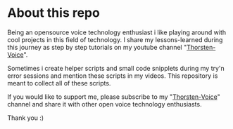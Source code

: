 # About this repo
Being an opensource voice technology enthusiast i like playing around with cool projects in this field of technology. I share my lessons-learned during this journey as step by step tutorials on my youtube channel "[Thorsten-Voice](https://www.youtube.com/@ThorstenMueller)".

Sometimes i create helper scripts and small code snipplets during my try'n error sessions and mention these scripts in my videos. This repository is meant to collect all of these scripts.

If you would like to support me, please subscribe to my "[Thorsten-Voice](https://youtube.com/c/thorstenMueller?sub_confirmation=1)" channel and share it with other open voice technology enthusiasts.

Thank you :)